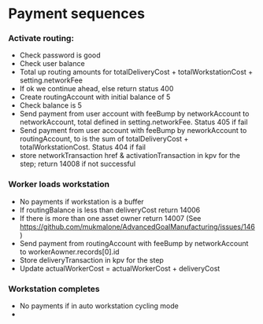 # Payment sequences #

### Activate routing: ###
- Check password is good
- Check user balance
- Total up routing amounts for totalDeliveryCost + totalWorkstationCost + setting.networkFee
- If ok we continue ahead, else return status 400
- Create routingAccount with initial balance of 5
- Check balance is 5
- Send payment from user account with feeBump by networkAccount to networkAccount, total defined in setting.networkFee. Status 405 if fail
- Send payment from user account with feeBump by neworkAccount to routingAccount, to is the sum of totalDeliveryCost + totalWorkstationCost.  Status 404 if fail
- store networkTransaction href & activationTransaction in kpv for the step; return 14008 if not successful

### Worker loads workstation ###
- No payments if workstation is a buffer
- If routingBalance is less than deliveryCost return 14006
- If there is more than one asset owner return 14007 (See https://github.com/mukmalone/AdvancedGoalManufacturing/issues/146)
- Send payment from routingAccount with feeBump by networkAccount to workerAowner.records[0].id
- Store deliveryTransaction in kpv for the step
- Update actualWorkerCost = actualWorkerCost + deliveryCost

### Workstation completes ###
- No payments if in auto workstation cycling mode
- 
